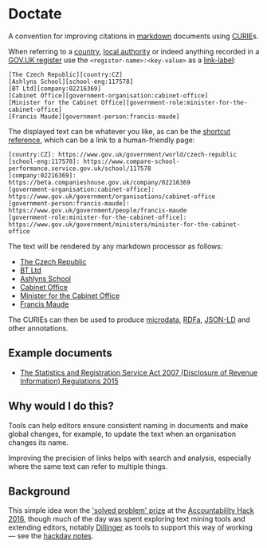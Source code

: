 # Doctate

A convention for improving citations in [markdown](https://en.wikipedia.org/wiki/Markdown) documents using [CURIE](https://en.wikipedia.org/wiki/CURIE)s.

When referring to a [country][register:country], [local authority][register:local-authority-eng]
or indeed anything recorded in a [GOV.UK register](https://www.gov.uk/government/publications/registers/registers)
use the `<register-name>:<key-value>` as a [link-label](http://spec.commonmark.org/0.27/#link-label):

    [The Czech Republic][country:CZ]
    [Ashlyns School][school-eng:117578]
    [BT Ltd][company:02216369]
    [Cabinet Office][government-organisation:cabinet-office]
    [Minister for the Cabinet Office][government-role:minister-for-the-cabinet-office]
    [Francis Maude][government-person:francis-maude]

The displayed text can be whatever you like, as can be the [shortcut reference](http://spec.commonmark.org/0.27/#shortcut-reference-link), which can be a link to a human-friendly page:

    [country:CZ]: https://www.gov.uk/government/world/czech-republic
    [school-eng:117578]: https://www.compare-school-performance.service.gov.uk/school/117578
    [company:02216369]: https://beta.companieshouse.gov.uk/company/02216369
    [government-organisation:cabinet-office]: https://www.gov.uk/government/organisations/cabinet-office
    [government-person:francis-maude]: https://www.gov.uk/government/people/francis-maude 
    [government-role:minister-for-the-cabinet-office]: https://www.gov.uk/government/ministers/minister-for-the-cabinet-office

The text will be rendered by any markdown processor as follows:

* [The Czech Republic][country:CZ]
* [BT Ltd][company:02216369]
* [Ashlyns School][school-eng:117578]
* [Cabinet Office][government-organisation:cabinet-office]
* [Minister for the Cabinet Office][government-role:minister-for-the-cabinet-office]
* [Francis Maude][government-person:francis-maude]

The CURIEs can then be used to produce [microdata](https://en.wikipedia.org/wiki/Microdata_(HTML)), [RDFa](https://en.wikipedia.org/wiki/RDFa), [JSON-LD](https://en.wikipedia.org/wiki/JSON-LD)  and other annotations.

## Example documents

* [The Statistics and Registration Service Act 2007 (Disclosure of Revenue Information) Regulations 2015][legislation:uksi-2015-1227]

## Why would I do this?

Tools can help editors ensure consistent naming in documents and make global changes, for example, to update the text when an organisation changes its name.

Improving the precision of links helps with search and analysis, especially where the same text can refer to multiple things.

## Background

This simple idea won the ['solved problem' prize](https://twitter.com/psd/status/800394376040116224) 
at the [Accountability Hack 2016](http://accountabilityhack.org/), though much of the day was spent
exploring text mining tools and extending editors,
notably [Dillinger](http://dillinger.io/) as tools to support this way of working — see the [hackday notes](https://hackpad.com/Doctate-eNPz3vV2FrT).

[register:country]: https://country.register.gov.uk
[register:local-authority-eng]: https://local-authority-eng.register.gov.uk

[legislation:uksi-2015-1227]: store/legislation/uksi-2015-1227.md

[country:CZ]: https://www.gov.uk/government/world/czech-republic
[school-eng:117578]: https://www.compare-school-performance.service.gov.uk/school/117578
[company:02216369]: https://beta.companieshouse.gov.uk/company/02216369
[government-organisation:cabinet-office]: https://www.gov.uk/government/organisations/cabinet-office
[government-person:francis-maude]: https://www.gov.uk/government/people/francis-maude 
[government-role:minister-for-the-cabinet-office]: https://www.gov.uk/government/ministers/minister-for-the-cabinet-office
